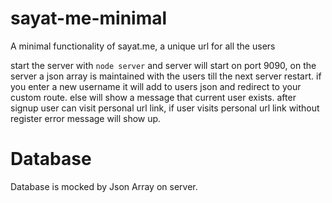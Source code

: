 # sayat-me-minimal
A minimal functionality of sayat.me, a unique url for all the users

start the server with ```node server``` and server will start on port 9090, on the server a json array is maintained with the users till the next server restart.
if you enter a new username it will add to users json and redirect to your custom route. else will show a message that current user exists.
after signup user can visit personal url link, if user visits personal url link without register error message will show up.

# Database 
  Database is mocked by Json Array on server.
  
